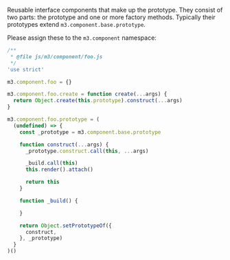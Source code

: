 Reusable interface components that make up the prototype.
They consist of two parts: the prototype and one or more factory methods.
Typically their prototypes extend `m3.component.base.prototype`.

Please assign these to the `m3.component` namespace:
```js
/**
 * @file js/m3/component/foo.js
 */
'use strict'

m3.component.foo = {}

m3.component.foo.create = function create(...args) {
  return Object.create(this.prototype).construct(...args)
}

m3.component.foo.prototype = (
  (undefined) => {
    const _prototype = m3.component.base.prototype

    function construct(...args) {
      _prototype.construct.call(this, ...args)

      _build.call(this)
      this.render().attach()

      return this
    }

    function _build() {

    }

    return Object.setPrototypeOf({
      construct,
    }, _prototype)
  }
)()
```
